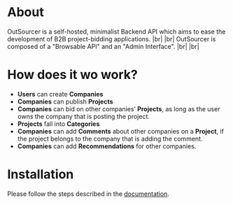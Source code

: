 About
=======

OutSourcer is a self-hosted, minimalist Backend API which aims to ease the development of B2B project-bidding applications. |br| |br|
OutSourcer is composed of a "Browsable API" and an "Admin Interface". |br| |br|

How does it wo work?
=====================

* **Users** can create **Companies**
* **Companies** can publish **Projects**
* **Companies** can bid on other companies’ **Projects**, as long as the user owns the company that is posting the project.
* **Projects** fall into **Categories**
* **Companies** can add **Comments** about other companies on a **Project**, if the project belongs to the company that is adding the comment.
* **Companies** can add **Recommendations** for other companies.

Installation
=============
Please follow the steps described in the <a href="http://outsourcer.readthedocs.io/en/latest/" target="_blank">documentation</a>.